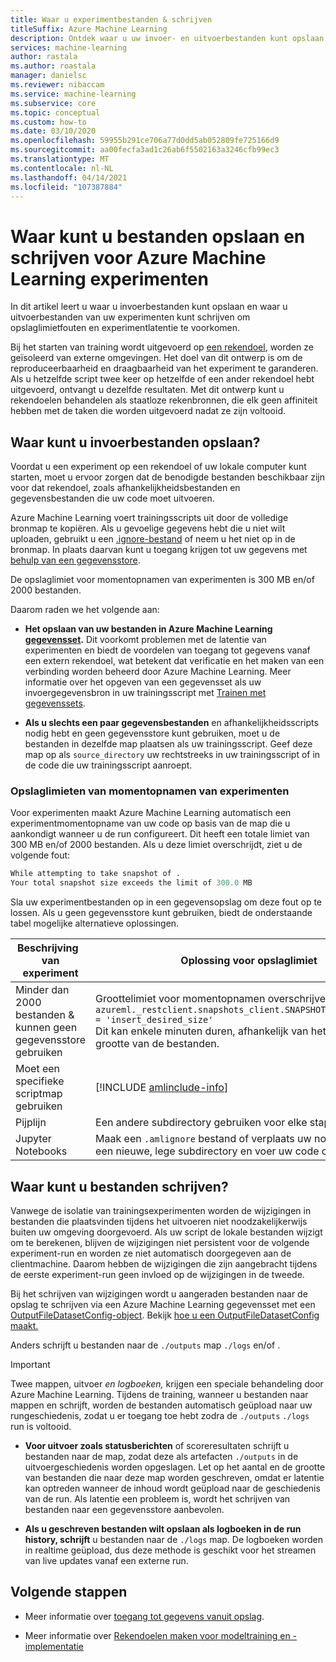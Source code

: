 ```yaml
---
title: Waar u experimentbestanden & schrijven
titleSuffix: Azure Machine Learning
description: Ontdek waar u uw invoer- en uitvoerbestanden kunt opslaan om fouten met opslaglimieten en experimentlatentie te voorkomen.
services: machine-learning
author: rastala
ms.author: roastala
manager: danielsc
ms.reviewer: nibaccam
ms.service: machine-learning
ms.subservice: core
ms.topic: conceptual
ms.custom: how-to
ms.date: 03/10/2020
ms.openlocfilehash: 59955b291ce706a77d0dd5ab052809fe725166d9
ms.sourcegitcommit: aa00fecfa3ad1c26ab6f5502163a3246cfb99ec3
ms.translationtype: MT
ms.contentlocale: nl-NL
ms.lasthandoff: 04/14/2021
ms.locfileid: "107387884"
---
```

# <a name="where-to-save-and-write-files-for-azure-machine-learning-experiments"></a>Waar kunt u bestanden opslaan en schrijven voor Azure Machine Learning experimenten


In dit artikel leert u waar u invoerbestanden kunt opslaan en waar u uitvoerbestanden van uw experimenten kunt schrijven om opslaglimietfouten en experimentlatentie te voorkomen.

Bij het starten van training wordt uitgevoerd op [een rekendoel](concept-compute-target.md), worden ze geïsoleerd van externe omgevingen. Het doel van dit ontwerp is om de reproduceerbaarheid en draagbaarheid van het experiment te garanderen. Als u hetzelfde script twee keer op hetzelfde of een ander rekendoel hebt uitgevoerd, ontvangt u dezelfde resultaten. Met dit ontwerp kunt u rekendoelen behandelen als staatloze rekenbronnen, die elk geen affiniteit hebben met de taken die worden uitgevoerd nadat ze zijn voltooid.

## <a name="where-to-save-input-files"></a>Waar kunt u invoerbestanden opslaan?

Voordat u een experiment op een rekendoel of uw lokale computer kunt starten, moet u ervoor zorgen dat de benodigde bestanden beschikbaar zijn voor dat rekendoel, zoals afhankelijkheidsbestanden en gegevensbestanden die uw code moet uitvoeren.

Azure Machine Learning voert trainingsscripts uit door de volledige bronmap te kopiëren. Als u gevoelige gegevens hebt die u niet wilt uploaden, gebruikt u een [.ignore-bestand](how-to-save-write-experiment-files.md#storage-limits-of-experiment-snapshots) of neem u het niet op in de bronmap. In plaats daarvan kunt u toegang krijgen tot uw gegevens met [behulp van een gegevensstore](/python/api/azureml-core/azureml.data).

De opslaglimiet voor momentopnamen van experimenten is 300 MB en/of 2000 bestanden.

Daarom raden we het volgende aan:

* **Het opslaan van uw bestanden in Azure Machine Learning [gegevensset](/python/api/azureml-core/azureml.data).** Dit voorkomt problemen met de latentie van experimenten en biedt de voordelen van toegang tot gegevens vanaf een extern rekendoel, wat betekent dat verificatie en het maken van een verbinding worden beheerd door Azure Machine Learning. Meer informatie over het opgeven van een gegevensset als uw invoergegevensbron in uw trainingsscript met [Trainen met gegevenssets](how-to-train-with-datasets.md).

* **Als u slechts een paar gegevensbestanden** en afhankelijkheidsscripts nodig hebt en geen gegevensstore kunt gebruiken, moet u de bestanden in dezelfde map plaatsen als uw trainingsscript. Geef deze map op als `source_directory` uw rechtstreeks in uw trainingsscript of in de code die uw trainingsscript aanroept.

<a name="limits"></a>

### <a name="storage-limits-of-experiment-snapshots"></a>Opslaglimieten van momentopnamen van experimenten

Voor experimenten maakt Azure Machine Learning automatisch een experimentmomentopname van uw code op basis van de map die u aankondigt wanneer u de run configureert. Dit heeft een totale limiet van 300 MB en/of 2000 bestanden. Als u deze limiet overschrijdt, ziet u de volgende fout:

```Python
While attempting to take snapshot of .
Your total snapshot size exceeds the limit of 300.0 MB
```

Sla uw experimentbestanden op in een gegevensopslag om deze fout op te lossen. Als u geen gegevensstore kunt gebruiken, biedt de onderstaande tabel mogelijke alternatieve oplossingen.

Beschrijving &nbsp; van experiment|Oplossing voor opslaglimiet
---|---
Minder dan 2000 bestanden & kunnen geen gegevensstore gebruiken| Groottelimiet voor momentopnamen overschrijven met <br> `azureml._restclient.snapshots_client.SNAPSHOT_MAX_SIZE_BYTES = 'insert_desired_size'`<br> Dit kan enkele minuten duren, afhankelijk van het aantal en de grootte van de bestanden.
Moet een specifieke scriptmap gebruiken| [!INCLUDE [amlinclude-info](../../includes/machine-learning-amlignore-gitignore.md)]
Pijplijn|Een andere subdirectory gebruiken voor elke stap
Jupyter Notebooks| Maak een `.amlignore` bestand of verplaats uw notebook naar een nieuwe, lege subdirectory en voer uw code opnieuw uit.

## <a name="where-to-write-files"></a>Waar kunt u bestanden schrijven?

Vanwege de isolatie van trainingsexperimenten worden de wijzigingen in bestanden die plaatsvinden tijdens het uitvoeren niet noodzakelijkerwijs buiten uw omgeving doorgevoerd. Als uw script de lokale bestanden wijzigt om te berekenen, blijven de wijzigingen niet persistent voor de volgende experiment-run en worden ze niet automatisch doorgegeven aan de clientmachine. Daarom hebben de wijzigingen die zijn aangebracht tijdens de eerste experiment-run geen invloed op de wijzigingen in de tweede.

Bij het schrijven van wijzigingen wordt u aangeraden bestanden naar de opslag te schrijven via een Azure Machine Learning gegevensset met een [OutputFileDatasetConfig-object](/python/api/azureml-core/azureml.data.output_dataset_config.outputfiledatasetconfig). Bekijk [hoe u een OutputFileDatasetConfig maakt.](how-to-train-with-datasets.md#where-to-write-training-output)

Anders schrijft u bestanden naar de `./outputs` map `./logs` en/of .

>[!Important]
> Twee mappen, uitvoer *en* *logboeken,* krijgen een speciale behandeling door Azure Machine Learning. Tijdens de training, wanneer u bestanden naar mappen en schrijft, worden de bestanden automatisch geüpload naar uw rungeschiedenis, zodat u er toegang toe hebt zodra de `./outputs` `./logs` run is voltooid.

* **Voor uitvoer zoals statusberichten** of scoreresultaten schrijft u bestanden naar de map, zodat deze als artefacten `./outputs` in de uitvoergeschiedenis worden opgeslagen. Let op het aantal en de grootte van bestanden die naar deze map worden geschreven, omdat er latentie kan optreden wanneer de inhoud wordt geüpload naar de geschiedenis van de run. Als latentie een probleem is, wordt het schrijven van bestanden naar een gegevensstore aanbevolen.

* **Als u geschreven bestanden wilt opslaan als logboeken in de run history, schrijft** u bestanden naar de `./logs` map. De logboeken worden in realtime geüpload, dus deze methode is geschikt voor het streamen van live updates vanaf een externe run.

## <a name="next-steps"></a>Volgende stappen

* Meer informatie over [toegang tot gegevens vanuit opslag](how-to-access-data.md).

* Meer informatie over [Rekendoelen maken voor modeltraining en -implementatie](how-to-create-attach-compute-studio.md)